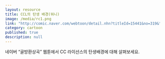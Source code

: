 ```yaml
---
layout: resource
title: CCL의 탄생 배경(워니)
image: /media/rc1.png
link: "http://comic.naver.com/webtoon/detail.nhn?titleId=15441&no=319&"
category: cartoon
published: true
description: null
---
```




네이버 “골방환상곡” 웹툰에서 CC 라이선스의 탄생배경에 대해 살펴보세요.
